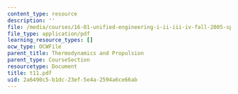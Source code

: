 ```yaml
---
content_type: resource
description: ''
file: /media/courses/16-01-unified-engineering-i-ii-iii-iv-fall-2005-spring-2006/2a6490c5b1dc23ef5e4a2594a6ce66ab_t11.pdf
file_type: application/pdf
learning_resource_types: []
ocw_type: OCWFile
parent_title: Thermodynamics and Propulsion
parent_type: CourseSection
resourcetype: Document
title: t11.pdf
uid: 2a6490c5-b1dc-23ef-5e4a-2594a6ce66ab
---
```

